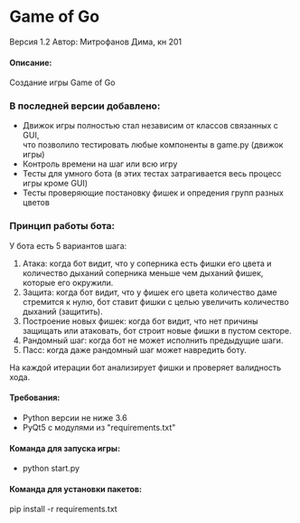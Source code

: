 # Game of Go
Версия 1.2
Автор: Митрофанов Дима, кн 201

#### Описание:
Cоздание игры Game of Go

### В последней версии добавлено:
* Движок игры полностью стал независим от классов связанных с GUI,   
что позволило тестировать любые компоненты в game.py (движок игры)
* Контроль времени на шаг или всю игру
* Тесты для умного бота (в этих тестах затрагивается весь процесс игры кроме GUI)
* Тесты проверяющие постановку фишек и опредения групп разных цветов


### Принцип работы бота:
У бота есть 5 вариантов шага:
1) Атака: когда бот видит, что у соперника есть фишки его цвета и количество дыханий соперника меньше чем дыханий фишек, которые его окружили.
2) Защита: когда бот видит, что у фишек его цвета количество даме стремится к нулю, бот ставит фишки с целью увеличить количество дыханий (защитить).
3) Построение новых фишек: когда бот видит, что нет причины защищать или атаковать, бот строит новые фишки в пустом секторе.
4) Рандомный шаг: когда бот не может исполнить предыдущие шаги.
5) Пасс: когда даже рандомный шаг может навредить боту.

На каждой итерации бот анализирует фишки и проверяет валидность хода.

#### Требования:
* Python версии не ниже 3.6
* PyQt5 c модулями из "requirements.txt"

#### Команда для запуска игры:
* python start.py

#### Команда для установки пакетов:  
pip install -r requirements.txt
